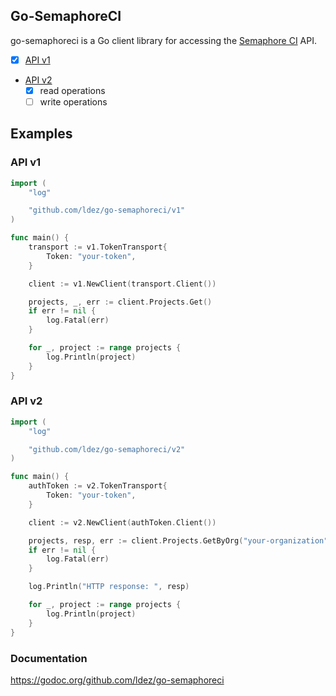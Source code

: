 ## Go-SemaphoreCI

go-semaphoreci is a Go client library for accessing the [Semaphore CI](https://semaphoreci.com/) API.

* [x] [API v1](https://semaphoreci.com/docs/branches-and-builds-api.html)
* [API v2](http://semaphoreci.com/docs/api-v2-overview.html)
  * [x] read operations
  * [ ] write operations

## Examples

### API v1

```go
import (
	"log"

	"github.com/ldez/go-semaphoreci/v1"
)

func main() {
	transport := v1.TokenTransport{
	    Token: "your-token",
	}

    client := v1.NewClient(transport.Client())

	projects, _, err := client.Projects.Get()
	if err != nil {
		log.Fatal(err)
	}

	for _, project := range projects {
		log.Println(project)
	}
}
```

### API v2

```go
import (
	"log"

	"github.com/ldez/go-semaphoreci/v2"
)

func main() {
	authToken := v2.TokenTransport{
		Token: "your-token",
	}

	client := v2.NewClient(authToken.Client())

	projects, resp, err := client.Projects.GetByOrg("your-organization")
	if err != nil {
		log.Fatal(err)
	}

	log.Println("HTTP response: ", resp)

	for _, project := range projects {
		log.Println(project)
	}
}
```

### Documentation

https://godoc.org/github.com/ldez/go-semaphoreci

